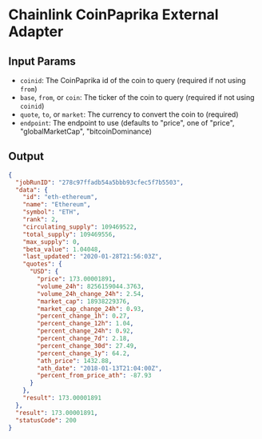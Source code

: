 # Chainlink CoinPaprika External Adapter

## Input Params

- `coinid`: The CoinPaprika id of the coin to query (required if not using `from`)
- `base`, `from`, or `coin`: The ticker of the coin to query (required if not using `coinid`)
- `quote`, `to`, or `market`: The currency to convert the coin to (required)
- `endpoint`: The endpoint to use (defaults to "price", one of "price", "globalMarketCap", "bitcoinDominance)

## Output

```json
{
  "jobRunID": "278c97ffadb54a5bbb93cfec5f7b5503",
  "data": {
    "id": "eth-ethereum",
    "name": "Ethereum",
    "symbol": "ETH",
    "rank": 2,
    "circulating_supply": 109469522,
    "total_supply": 109469556,
    "max_supply": 0,
    "beta_value": 1.04048,
    "last_updated": "2020-01-28T21:56:03Z",
    "quotes": {
      "USD": {
        "price": 173.00001891,
        "volume_24h": 8256159044.3763,
        "volume_24h_change_24h": 2.54,
        "market_cap": 18938229376,
        "market_cap_change_24h": 0.93,
        "percent_change_1h": 0.27,
        "percent_change_12h": 1.04,
        "percent_change_24h": 0.92,
        "percent_change_7d": 2.18,
        "percent_change_30d": 27.49,
        "percent_change_1y": 64.2,
        "ath_price": 1432.88,
        "ath_date": "2018-01-13T21:04:00Z",
        "percent_from_price_ath": -87.93
      }
    },
    "result": 173.00001891
  },
  "result": 173.00001891,
  "statusCode": 200
}
```
